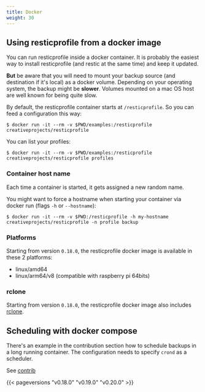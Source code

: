 ```yaml
---
title: Docker
weight: 30
---
```




## Using resticprofile from a docker image ##

You can run resticprofile inside a docker container. It is probably the easiest way to install resticprofile (and restic at the same time) and keep it updated.

**But** be aware that you will need to mount your backup source (and destination if it's local) as a docker volume.
Depending on your operating system, the backup might be **slower**. Volumes mounted on a mac OS host are well known for being quite slow.

By default, the resticprofile container starts at `/resticprofile`. So you can feed a configuration this way:

```shell
$ docker run -it --rm -v $PWD/examples:/resticprofile creativeprojects/resticprofile
```

You can list your profiles:
```shell
$ docker run -it --rm -v $PWD/examples:/resticprofile creativeprojects/resticprofile profiles
```

### Container host name

Each time a container is started, it gets assigned a new random name.

You might want to force a hostname when starting your container via docker run (flags `-h` or `--hostname`):

```shell
$ docker run -it --rm -v $PWD:/resticprofile -h my-hostname creativeprojects/resticprofile -n profile backup
```

### Platforms

Starting from version `0.18.0`, the resticprofile docker image is available in these 2 platforms:
- linux/amd64
- linux/arm64/v8 (compatible with raspberry pi 64bits)

### rclone

Starting from version `0.18.0`, the resticprofile docker image also includes [rclone][1].

## Scheduling with docker compose

There's an example in the contribution section how to schedule backups in a long running container.
The configuration needs to specify `crond` as a scheduler.

See [contrib][2]

[1]: https://rclone.org/
[2]: https://github.com/creativeprojects/resticprofile/tree/master/contrib/schedule-in-docker

{{< pageversions "v0.18.0" "v0.19.0" "v0.20.0" >}}
